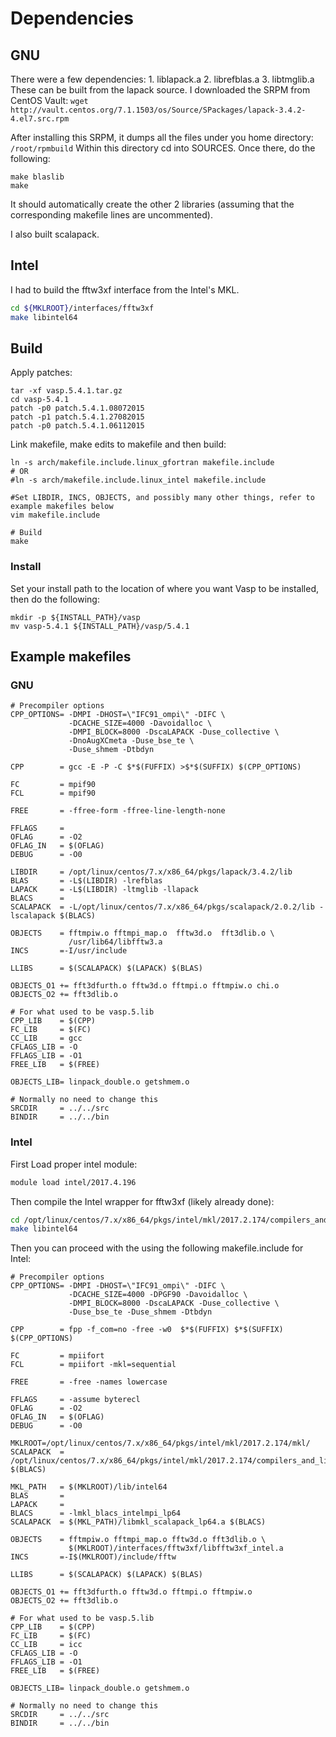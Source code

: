 # Dependencies
## GNU
There were a few dependencies:
    1. liblapack.a
    2. librefblas.a
    3. libtmglib.a
These can be built from the lapack source.
I downloaded the SRPM from CentOS Vault:
    `wget http://vault.centos.org/7.1.1503/os/Source/SPackages/lapack-3.4.2-4.el7.src.rpm`

After installing this SRPM, it dumps all the files under you home directory:
    `/root/rpmbuild`
Within this directory cd into SOURCES.
Once there, do the following:
```
make blaslib
make
```
It should automatically create the other 2 libraries (assuming that the corresponding makefile lines are uncommented).

I also built scalapack.

## Intel
I had to build the fftw3xf interface from the Intel's MKL.

```bash
cd ${MKLROOT}/interfaces/fftw3xf
make libintel64
```

## Build
Apply patches:
```
tar -xf vasp.5.4.1.tar.gz
cd vasp-5.4.1
patch -p0 patch.5.4.1.08072015
patch -p1 patch.5.4.1.27082015
patch -p0 patch.5.4.1.06112015
```
Link makefile, make edits to makefile and then build:
```
ln -s arch/makefile.include.linux_gfortran makefile.include
# OR
#ln -s arch/makefile.include.linux_intel makefile.include

#Set LIBDIR, INCS, OBJECTS, and possibly many other things, refer to example makefiles below
vim makefile.include 

# Build
make
```

### Install
Set your install path to the location of where you want Vasp to be installed, then do the following:
```
mkdir -p ${INSTALL_PATH}/vasp
mv vasp-5.4.1 ${INSTALL_PATH}/vasp/5.4.1
```

## Example makefiles
### GNU
```
# Precompiler options
CPP_OPTIONS= -DMPI -DHOST=\"IFC91_ompi\" -DIFC \
             -DCACHE_SIZE=4000 -Davoidalloc \
             -DMPI_BLOCK=8000 -DscaLAPACK -Duse_collective \
             -DnoAugXCmeta -Duse_bse_te \
             -Duse_shmem -Dtbdyn

CPP        = gcc -E -P -C $*$(FUFFIX) >$*$(SUFFIX) $(CPP_OPTIONS)

FC         = mpif90
FCL        = mpif90

FREE       = -ffree-form -ffree-line-length-none

FFLAGS     = 
OFLAG      = -O2
OFLAG_IN   = $(OFLAG)
DEBUG      = -O0

LIBDIR     = /opt/linux/centos/7.x/x86_64/pkgs/lapack/3.4.2/lib
BLAS       = -L$(LIBDIR) -lrefblas
LAPACK     = -L$(LIBDIR) -ltmglib -llapack
BLACS      = 
SCALAPACK  = -L/opt/linux/centos/7.x/x86_64/pkgs/scalapack/2.0.2/lib -lscalapack $(BLACS)

OBJECTS    = fftmpiw.o fftmpi_map.o  fftw3d.o  fft3dlib.o \
             /usr/lib64/libfftw3.a
INCS       =-I/usr/include

LLIBS      = $(SCALAPACK) $(LAPACK) $(BLAS)

OBJECTS_O1 += fft3dfurth.o fftw3d.o fftmpi.o fftmpiw.o chi.o
OBJECTS_O2 += fft3dlib.o

# For what used to be vasp.5.lib
CPP_LIB    = $(CPP)
FC_LIB     = $(FC) 
CC_LIB     = gcc
CFLAGS_LIB = -O
FFLAGS_LIB = -O1
FREE_LIB   = $(FREE)

OBJECTS_LIB= linpack_double.o getshmem.o

# Normally no need to change this
SRCDIR     = ../../src
BINDIR     = ../../bin
```
### Intel

First Load proper intel module:
```bash
module load intel/2017.4.196
```

Then compile the Intel wrapper for fftw3xf (likely already done):
```bash
cd /opt/linux/centos/7.x/x86_64/pkgs/intel/mkl/2017.2.174/compilers_and_libraries_2017.4.196/linux/mkl/interfaces/fftw3xf
make libintel64
```

Then you can proceed with the using the following makefile.include for Intel:
```make
# Precompiler options
CPP_OPTIONS= -DMPI -DHOST=\"IFC91_ompi\" -DIFC \
             -DCACHE_SIZE=4000 -DPGF90 -Davoidalloc \
             -DMPI_BLOCK=8000 -DscaLAPACK -Duse_collective \
             -Duse_bse_te -Duse_shmem -Dtbdyn

CPP        = fpp -f_com=no -free -w0  $*$(FUFFIX) $*$(SUFFIX) $(CPP_OPTIONS)

FC         = mpiifort
FCL        = mpiifort -mkl=sequential

FREE       = -free -names lowercase

FFLAGS     = -assume byterecl
OFLAG      = -O2
OFLAG_IN   = $(OFLAG)
DEBUG      = -O0

MKLROOT=/opt/linux/centos/7.x/x86_64/pkgs/intel/mkl/2017.2.174/mkl/
SCALAPACK  = /opt/linux/centos/7.x/x86_64/pkgs/intel/mkl/2017.2.174/compilers_and_libraries_2017.4.196/linux/mkl/lib/intel64_lin/libmkl_scalapack_lp64.a $(BLACS)

MKL_PATH   = $(MKLROOT)/lib/intel64
BLAS       =
LAPACK     =
BLACS      = -lmkl_blacs_intelmpi_lp64
SCALAPACK  = $(MKL_PATH)/libmkl_scalapack_lp64.a $(BLACS)

OBJECTS    = fftmpiw.o fftmpi_map.o fftw3d.o fft3dlib.o \
             $(MKLROOT)/interfaces/fftw3xf/libfftw3xf_intel.a
INCS       =-I$(MKLROOT)/include/fftw

LLIBS      = $(SCALAPACK) $(LAPACK) $(BLAS)

OBJECTS_O1 += fft3dfurth.o fftw3d.o fftmpi.o fftmpiw.o
OBJECTS_O2 += fft3dlib.o

# For what used to be vasp.5.lib
CPP_LIB    = $(CPP)
FC_LIB     = $(FC)
CC_LIB     = icc
CFLAGS_LIB = -O
FFLAGS_LIB = -O1
FREE_LIB   = $(FREE)

OBJECTS_LIB= linpack_double.o getshmem.o

# Normally no need to change this
SRCDIR     = ../../src
BINDIR     = ../../bin
```
